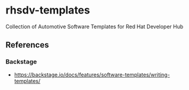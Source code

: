 # rhsdv-templates
Collection of Automotive Software Templates for Red Hat Developer Hub


## References

### Backstage

* https://backstage.io/docs/features/software-templates/writing-templates/
